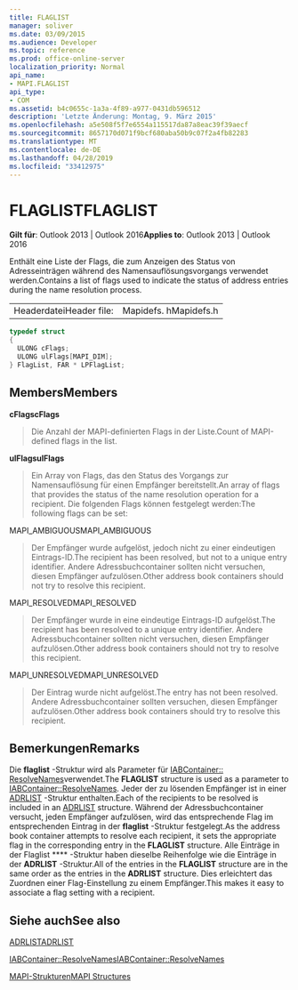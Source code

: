 ```yaml
---
title: FLAGLIST
manager: soliver
ms.date: 03/09/2015
ms.audience: Developer
ms.topic: reference
ms.prod: office-online-server
localization_priority: Normal
api_name:
- MAPI.FLAGLIST
api_type:
- COM
ms.assetid: b4c0655c-1a3a-4f89-a977-0431db596512
description: 'Letzte Änderung: Montag, 9. März 2015'
ms.openlocfilehash: a5e508f5f7e6554a115517da87a8eac39f39aecf
ms.sourcegitcommit: 8657170d071f9bcf680aba50b9c07f2a4fb82283
ms.translationtype: MT
ms.contentlocale: de-DE
ms.lasthandoff: 04/28/2019
ms.locfileid: "33412975"
---
```

# <a name="flaglist"></a><span data-ttu-id="95f07-103">FLAGLIST</span><span class="sxs-lookup"><span data-stu-id="95f07-103">FLAGLIST</span></span>

  
  
<span data-ttu-id="95f07-104">**Gilt für**: Outlook 2013 | Outlook 2016</span><span class="sxs-lookup"><span data-stu-id="95f07-104">**Applies to**: Outlook 2013 | Outlook 2016</span></span> 
  
<span data-ttu-id="95f07-105">Enthält eine Liste der Flags, die zum Anzeigen des Status von Adresseinträgen während des Namensauflösungsvorgangs verwendet werden.</span><span class="sxs-lookup"><span data-stu-id="95f07-105">Contains a list of flags used to indicate the status of address entries during the name resolution process.</span></span>
  
|||
|:-----|:-----|
|<span data-ttu-id="95f07-106">Headerdatei</span><span class="sxs-lookup"><span data-stu-id="95f07-106">Header file:</span></span>  <br/> |<span data-ttu-id="95f07-107">Mapidefs. h</span><span class="sxs-lookup"><span data-stu-id="95f07-107">Mapidefs.h</span></span>  <br/> |
   
```cpp
typedef struct
{
  ULONG cFlags;
  ULONG ulFlags[MAPI_DIM];
} FlagList, FAR * LPFlagList;

```

## <a name="members"></a><span data-ttu-id="95f07-108">Members</span><span class="sxs-lookup"><span data-stu-id="95f07-108">Members</span></span>

 <span data-ttu-id="95f07-109">**cFlags**</span><span class="sxs-lookup"><span data-stu-id="95f07-109">**cFlags**</span></span>
  
> <span data-ttu-id="95f07-110">Die Anzahl der MAPI-definierten Flags in der Liste.</span><span class="sxs-lookup"><span data-stu-id="95f07-110">Count of MAPI-defined flags in the list.</span></span>
    
 <span data-ttu-id="95f07-111">**ulFlags**</span><span class="sxs-lookup"><span data-stu-id="95f07-111">**ulFlags**</span></span>
  
> <span data-ttu-id="95f07-112">Ein Array von Flags, das den Status des Vorgangs zur Namensauflösung für einen Empfänger bereitstellt.</span><span class="sxs-lookup"><span data-stu-id="95f07-112">An array of flags that provides the status of the name resolution operation for a recipient.</span></span> <span data-ttu-id="95f07-113">Die folgenden Flags können festgelegt werden:</span><span class="sxs-lookup"><span data-stu-id="95f07-113">The following flags can be set:</span></span>
    
<span data-ttu-id="95f07-114">MAPI_AMBIGUOUS</span><span class="sxs-lookup"><span data-stu-id="95f07-114">MAPI_AMBIGUOUS</span></span> 
  
> <span data-ttu-id="95f07-115">Der Empfänger wurde aufgelöst, jedoch nicht zu einer eindeutigen Eintrags-ID.</span><span class="sxs-lookup"><span data-stu-id="95f07-115">The recipient has been resolved, but not to a unique entry identifier.</span></span> <span data-ttu-id="95f07-116">Andere Adressbuchcontainer sollten nicht versuchen, diesen Empfänger aufzulösen.</span><span class="sxs-lookup"><span data-stu-id="95f07-116">Other address book containers should not try to resolve this recipient.</span></span> 
    
<span data-ttu-id="95f07-117">MAPI_RESOLVED</span><span class="sxs-lookup"><span data-stu-id="95f07-117">MAPI_RESOLVED</span></span> 
  
> <span data-ttu-id="95f07-118">Der Empfänger wurde in eine eindeutige Eintrags-ID aufgelöst.</span><span class="sxs-lookup"><span data-stu-id="95f07-118">The recipient has been resolved to a unique entry identifier.</span></span> <span data-ttu-id="95f07-119">Andere Adressbuchcontainer sollten nicht versuchen, diesen Empfänger aufzulösen.</span><span class="sxs-lookup"><span data-stu-id="95f07-119">Other address book containers should not try to resolve this recipient.</span></span> 
    
<span data-ttu-id="95f07-120">MAPI_UNRESOLVED</span><span class="sxs-lookup"><span data-stu-id="95f07-120">MAPI_UNRESOLVED</span></span> 
  
> <span data-ttu-id="95f07-121">Der Eintrag wurde nicht aufgelöst.</span><span class="sxs-lookup"><span data-stu-id="95f07-121">The entry has not been resolved.</span></span> <span data-ttu-id="95f07-122">Andere Adressbuchcontainer sollten versuchen, diesen Empfänger aufzulösen.</span><span class="sxs-lookup"><span data-stu-id="95f07-122">Other address book containers should try to resolve this recipient.</span></span>
    
## <a name="remarks"></a><span data-ttu-id="95f07-123">Bemerkungen</span><span class="sxs-lookup"><span data-stu-id="95f07-123">Remarks</span></span>

<span data-ttu-id="95f07-124">Die **flaglist** -Struktur wird als Parameter für [IABContainer:: ResolveNames](iabcontainer-resolvenames.md)verwendet.</span><span class="sxs-lookup"><span data-stu-id="95f07-124">The **FLAGLIST** structure is used as a parameter to [IABContainer::ResolveNames](iabcontainer-resolvenames.md).</span></span> <span data-ttu-id="95f07-125">Jeder der zu lösenden Empfänger ist in einer [ADRLIST](adrlist.md) -Struktur enthalten.</span><span class="sxs-lookup"><span data-stu-id="95f07-125">Each of the recipients to be resolved is included in an [ADRLIST](adrlist.md) structure.</span></span> <span data-ttu-id="95f07-126">Während der Adressbuchcontainer versucht, jeden Empfänger aufzulösen, wird das entsprechende Flag im entsprechenden Eintrag in der **flaglist** -Struktur festgelegt.</span><span class="sxs-lookup"><span data-stu-id="95f07-126">As the address book container attempts to resolve each recipient, it sets the appropriate flag in the corresponding entry in the **FLAGLIST** structure.</span></span> <span data-ttu-id="95f07-127">Alle Einträge in der Flaglist \*\*\*\* -Struktur haben dieselbe Reihenfolge wie die Einträge in der **ADRLIST** -Struktur.</span><span class="sxs-lookup"><span data-stu-id="95f07-127">All of the entries in the **FLAGLIST** structure are in the same order as the entries in the **ADRLIST** structure.</span></span> <span data-ttu-id="95f07-128">Dies erleichtert das Zuordnen einer Flag-Einstellung zu einem Empfänger.</span><span class="sxs-lookup"><span data-stu-id="95f07-128">This makes it easy to associate a flag setting with a recipient.</span></span> 
  
## <a name="see-also"></a><span data-ttu-id="95f07-129">Siehe auch</span><span class="sxs-lookup"><span data-stu-id="95f07-129">See also</span></span>



[<span data-ttu-id="95f07-130">ADRLIST</span><span class="sxs-lookup"><span data-stu-id="95f07-130">ADRLIST</span></span>](adrlist.md)
  
[<span data-ttu-id="95f07-131">IABContainer::ResolveNames</span><span class="sxs-lookup"><span data-stu-id="95f07-131">IABContainer::ResolveNames</span></span>](iabcontainer-resolvenames.md)


[<span data-ttu-id="95f07-132">MAPI-Strukturen</span><span class="sxs-lookup"><span data-stu-id="95f07-132">MAPI Structures</span></span>](mapi-structures.md)

